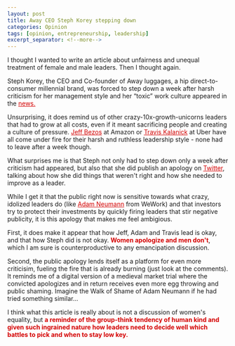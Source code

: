```yaml
---
layout: post
title: Away CEO Steph Korey stepping down
categories: Opinion
tags: [opinion, entrepreneurship, leadership]
excerpt_separator: <!--more-->
---
```


I thought I wanted to write an article about unfairness and unequal treatment of female and male leaders. Then I thought again.

Steph Korey, the CEO and Co-founder of Away luggages, a hip direct-to-consumer millennial brand, was forced to step down a week after harsh criticism for her management style and her “toxic” work culture appeared in the <a href="https://www.theverge.com/2019/12/5/20995453/away-luggage-ceo-steph-korey-toxic-work-environment-travel-inclusion?mod=article_inline" style="color: #d40202;font-weight: normal;text-decoration: underline;" target="_blank">news.</a><!--more-->

Unsurprising, it does remind us of other crazy-10x-growth-unicorns leaders that had to grow at all costs, even if it meant sacrificing people and creating a culture of pressure. <a href="https://www.inc.com/business-insider/amazon-ceo-jeff-bezos-leadership-management-style-work-culture.html" style="color: #d40202;font-weight: normal;text-decoration: underline;" target="_blank">Jeff Bezos</a> at Amazon or <a href="https://www.chieflearningofficer.com/2017/03/09/what-ubers-ceo-leadership/" style="color: #d40202;font-weight: normal;text-decoration: underline;" target="_blank">Travis Kalanick</a> at Uber have all come under fire for their harsh and ruthless leadership style - none had to leave after a week though. 

What surprises me is that Steph not only had to step down only a week after criticism  had appeared, but also that she did publish an apology on <a href="https://twitter.com/stephkorey/status/1203051598961954816/photo/1?ref_src=twsrc%5Etfw%7Ctwcamp%5Etweetembed%7Ctwterm%5E1203051598961954816&ref_url=https%3A%2F%2Fwww.wsj.com%2Farticles%2Fonline-luggage-startup-away-says-ceo-is-stepping-down-11575930577" style="color: #d40202;font-weight: normal;text-decoration: underline;" target="_blank">Twitter</a>, talking about how she did things that weren't right and how she needed to improve as a leader. 

While I get it that the public right now is sensitive towards what crazy, idolized leaders do (like <a href="https://www.vanityfair.com/news/2019/11/inside-the-fall-of-wework" style="color: #d40202;font-weight: normal;text-decoration: underline;" target="_blank">Adam Neumann</a> from WeWork) and that investors try to protect their investments by quickly firing leaders that stir negative publicity, it is this apology that makes me feel ambigious. 

First, it does make it appear that how Jeff, Adam and Travis lead is okay, and that how Steph did is not okay. <span style="color:#d40202; font-weight: bold">Women apologize and men don't</span>, which I am sure is counterproductive to any emancipation discussion. 

Second, the public apology lends itself as a platform for even more criticisim, fueling the fire that is already burning (just look at the comments). It reminds me of a digital version of a medieval market trial where the convicted apologizes and in return receives even more egg throwing and public shaming. Imagine the Walk of Shame of Adam Neumann if he had tried something similar...

I think what this article is really about is not a discussion of women's equality, but <span style="color:#d40202; font-weight: bold">a reminder of the group-think tendency of human kind and given such ingrained nature how leaders need to decide well which battles to pick and when to stay low key.</span>


